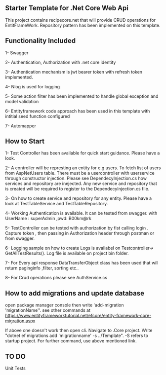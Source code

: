 Starter Template for .Net Core Web Api
--------------------------------------
This project contains recipecore.net that will provide CRUD operations for EntitFrameWork. Repository pattern has been implemented on this template.

Functionality Included
----------------------
1- Swagger

2- Authentication, Authorization with .net core identity

3- Authentication mechanism is jwt bearer token with refresh token implemented.

4- Nlog is used for logging

5- Some action filter has been implemented to handle global exception and model validation

6- Entityframework code approach has been used in this template with intitial seed function configured

7- Automapper

How to Start
------------
1- Test Controller has been available for quick start guidance. Please have a look.

2- A controller will be represting an entity for e.g users. To fetch list of users from AspNetUsers table. There must be a usercontroller with userservice through constructor injection. Please see DependecyInjection.cs how services and repository are inejected. Any new service and repository that is created will be required to register to the DependecyInjection.cs file.

3- On how to create service and repository for any entity. Please have a look at TestTableService and TestTableRepository. 

4- Working Authentication is available. It can be tested from swagger. with UserName : superAdmin ,pwd: B00km@rk

5- TestController can be tested with authorization by fist calling login . Capture token , then passing in Authorization header through postman or from swagger. 

6- Logging sample on how to create Logs is availabel on Testcontroller-> GetAllTestResults(). Log file is available on project bin folder.

7- For Every api response DataTransferObject class has been used that will return paginginfo ,filter, sorting etc..

8- For Crud operations please see AuthService.cs


How to add migrations and update database
-----------------------------------------
open package manager console then write 'add-migration 'migrationName''. see other commands at https://www.entityframeworktutorial.net/efcore/entity-framework-core-migration.aspx

If above one doesn't work then open cli. Navigate to .Core project. Write "dotnet ef migrations add 'migrationname' -s ../Template". -S refers to startup project. For further command, use above mentioned link.


TO DO
------
Unit Tests
